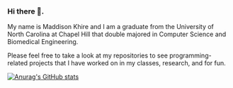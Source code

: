 ### Hi there 👋. 

My name is Maddison Khire and I am a graduate from the University of North Carolina at Chapel Hill that double majored in Computer Science and Biomedical Engineering.

Please feel free to take a look at my repositories to see programming-related projects that I have worked on in my classes, research, and for fun.

[![Anurag's GitHub stats](https://github-readme-stats.vercel.app/api?username=MaddisonK)](https://github.com/anuraghazra/github-readme-stats)

<!--
**MaddisonK/MaddisonK** is a ✨ _special_ ✨ repository because its `README.md` (this file) appears on your GitHub profile.

Here are some ideas to get you started:

- 🔭 I’m currently working on ...
- 🌱 I’m currently learning ...
- 👯 I’m looking to collaborate on ...
- 🤔 I’m looking for help with ...
- 💬 Ask me about ...
- 📫 How to reach me: ...
- 😄 Pronouns: ...
- ⚡ Fun fact: ...
-->
